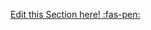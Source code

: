 <!-- DO NOT DELETE THIS LINK --> 
[Edit this Section here! :fas-pen:](https://github.com/nus-cs2030/1920-s2/edit/master/contents/textbook/lecture10/parallelVsSequentialStreams/definition.md)
<!-- DO NOT DELETE THIS LINK --> 